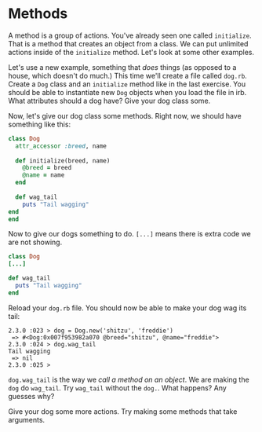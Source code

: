 # Methods

A method is a group of actions. You've already seen one called `initialize`. That is a method that creates an object from a class. We can put unlimited actions inside of the `initialize` method. Let's look at some other examples.

Let's use a new example, something that _does_ things (as opposed to a house, which doesn't do much.) This time we'll create a file called `dog.rb`. Create a `Dog` class and an `initialize` method like in the last exercise. You should be able to instantiate new `Dog` objects when you load the file in irb. What attributes should a dog have? Give your dog class some.

Now, let's give our dog class some methods. Right now, we should have something like this:

```ruby
class Dog
  attr_accessor :breed, name
  
  def initialize(breed, name)
    @breed = breed
    @name = name
  end
  
  def wag_tail
    puts "Tail wagging"
end
end
```
Now to give our dogs something to do. `[...]` means there is extra code we are not showing.
```ruby
class Dog
[...]

def wag_tail
  puts "Tail wagging"
end
```
Reload your `dog.rb` file. You should now be able to make your dog wag its tail:
```shell
2.3.0 :023 > dog = Dog.new('shitzu', 'freddie')
 => #<Dog:0x007f953982a070 @breed="shitzu", @name="freddie"> 
2.3.0 :024 > dog.wag_tail
Tail wagging
 => nil 
2.3.0 :025 > 
```
`dog.wag_tail` is the way we _call a method on an object_. We are making the `dog` do `wag_tail`. Try `wag_tail` without the `dog.`. What happens? Any guesses why?

Give your dog some more actions. Try making some methods that take arguments.
